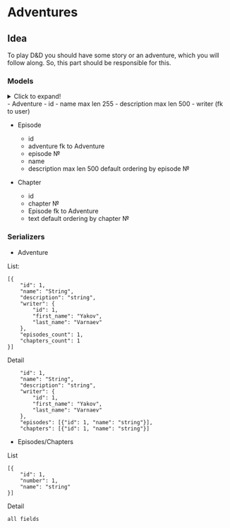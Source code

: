 # Adventures

## Idea

To play D&D you should have some story or an adventure, which you will follow along. 
So, this part should be responsible for this.

### Models
<details>
  <summary>Click to expand!</summary>
  ## Advnture
    1. id
    2. name max len 255
    3. description max len 500
    4. writer (fk to user)
</details>
- Adventure
    - id
    - name max len 255
    - description max len 500
    - writer (fk to user)

- Episode
    - id
    - adventure fk to Adventure
    - episode №
    - name
    - description max len 500
default ordering by episode №

- Chapter
    - id 
    - chapter №
    - Episode fk to Adventure
    - text
default ordering by chapter №

### Serializers

- Adventure

List:
```
[{
    "id": 1,
    "name": "String",
    "description": "string",
    "writer": {
        "id": 1,
        "first_name": "Yakov",
        "last_name": "Varnaev"
    },
    "episodes_count": 1,
    "chapters_count": 1
}]
```

Detail
```
    "id": 1,
    "name": "String",
    "description": "string",
    "writer": {
        "id": 1,
        "first_name": "Yakov",
        "last_name": "Varnaev"
    },
    "episodes": [{"id": 1, "name": "string"}],
    "chapters": [{"id": 1, "name": "string"}]
```

- Episodes/Chapters

List
```
[{
    "id": 1,
    "number": 1,
    "name": "string"
}]
```

Detail
```
all fields
```
